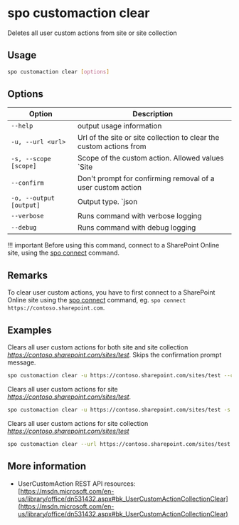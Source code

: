 # spo customaction clear

Deletes all user custom actions from site or site collection

## Usage

```sh
spo customaction clear [options]
```

## Options

Option|Description
------|-----------
`--help`|output usage information
`-u, --url <url>`|Url of the site or site collection to clear the custom actions from
`-s, --scope [scope]`|Scope of the custom action. Allowed values `Site|Web|All`. Default `All`
`--confirm`|Don't prompt for confirming removal of a user custom action
`-o, --output [output]`|Output type. `json|text`. Default `text`
`--verbose`|Runs command with verbose logging
`--debug`|Runs command with debug logging

!!! important
    Before using this command, connect to a SharePoint Online site, using the [spo connect](../connect.md) command.

## Remarks

To clear user custom actions, you have to first connect to a SharePoint Online site using the
[spo connect](../connect.md) command, eg. `spo connect https://contoso.sharepoint.com`.

## Examples

Clears all user custom actions for both site and site collection _https://contoso.sharepoint.com/sites/test_.
Skips the confirmation prompt message.

```sh
spo customaction clear -u https://contoso.sharepoint.com/sites/test --confirm
```

Clears all user custom actions for site _https://contoso.sharepoint.com/sites/test_. 

```sh
spo customaction clear -u https://contoso.sharepoint.com/sites/test -s Web
```

Clears all user custom actions for site collection _https://contoso.sharepoint.com/sites/test_

```sh
spo customaction clear --url https://contoso.sharepoint.com/sites/test --scope Site
```

## More information

- UserCustomAction REST API resources: [https://msdn.microsoft.com/en-us/library/office/dn531432.aspx#bk_UserCustomActionCollectionClear](https://msdn.microsoft.com/en-us/library/office/dn531432.aspx#bk_UserCustomActionCollectionClear)